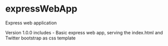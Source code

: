 # expressWebApp
Express web application

Version 1.0.0 includes -
    Basic express web app, serving the index.html and Twitter bootstrap as css template
